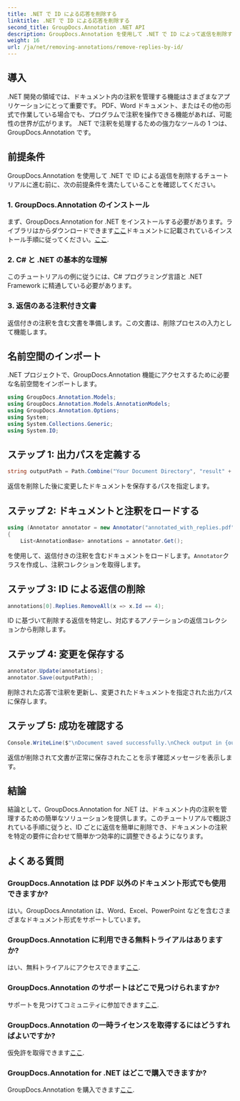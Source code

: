 ```yaml
---
title: .NET で ID による応答を削除する
linktitle: .NET で ID による応答を削除する
second_title: GroupDocs.Annotation .NET API
description: GroupDocs.Annotation を使用して .NET で ID によって返信を削除する方法を学びます。ドキュメントの注釈を効率的に管理するには、段階的なチュートリアルに従ってください。
weight: 16
url: /ja/net/removing-annotations/remove-replies-by-id/
---
```

## 導入
.NET 開発の領域では、ドキュメント内の注釈を管理する機能はさまざまなアプリケーションにとって重要です。 PDF、Word ドキュメント、またはその他の形式で作業している場合でも、プログラムで注釈を操作できる機能があれば、可能性の世界が広がります。 .NET で注釈を処理するための強力なツールの 1 つは、GroupDocs.Annotation です。
## 前提条件
GroupDocs.Annotation を使用して .NET で ID による返信を削除するチュートリアルに進む前に、次の前提条件を満たしていることを確認してください。
### 1. GroupDocs.Annotation のインストール
まず、GroupDocs.Annotation for .NET をインストールする必要があります。ライブラリはからダウンロードできます[ここ](https://releases.groupdocs.com/annotation/net/)ドキュメントに記載されているインストール手順に従ってください。[ここ](https://tutorials.groupdocs.com/annotation/net/).
### 2. C# と .NET の基本的な理解
このチュートリアルの例に従うには、C# プログラミング言語と .NET Framework に精通している必要があります。
### 3. 返信のある注釈付き文書
返信付きの注釈を含む文書を準備します。この文書は、削除プロセスの入力として機能します。

## 名前空間のインポート
.NET プロジェクトで、GroupDocs.Annotation 機能にアクセスするために必要な名前空間をインポートします。
```csharp
using GroupDocs.Annotation.Models;
using GroupDocs.Annotation.Models.AnnotationModels;
using GroupDocs.Annotation.Options;
using System;
using System.Collections.Generic;
using System.IO;
```
## ステップ 1: 出力パスを定義する
```csharp
string outputPath = Path.Combine("Your Document Directory", "result" + Path.GetExtension("input.pdf"));
```
返信を削除した後に変更したドキュメントを保存するパスを指定します。
## ステップ 2: ドキュメントと注釈をロードする
```csharp
using (Annotator annotator = new Annotator("annotated_with_replies.pdf"))
{
    List<AnnotationBase> annotations = annotator.Get();
```
を使用して、返信付きの注釈を含むドキュメントをロードします。`Annotator`クラスを作成し、注釈コレクションを取得します。
## ステップ 3: ID による返信の削除
```csharp
annotations[0].Replies.RemoveAll(x => x.Id == 4);
```
ID に基づいて削除する返信を特定し、対応するアノテーションの返信コレクションから削除します。
## ステップ 4: 変更を保存する
```csharp
annotator.Update(annotations);
annotator.Save(outputPath);
```
削除された応答で注釈を更新し、変更されたドキュメントを指定された出力パスに保存します。
## ステップ 5: 成功を確認する
```csharp
Console.WriteLine($"\nDocument saved successfully.\nCheck output in {outputPath}.");
```
返信が削除されて文書が正常に保存されたことを示す確認メッセージを表示します。

## 結論
結論として、GroupDocs.Annotation for .NET は、ドキュメント内の注釈を管理するための簡単なソリューションを提供します。このチュートリアルで概説されている手順に従うと、ID ごとに返信を簡単に削除でき、ドキュメントの注釈を特定の要件に合わせて簡単かつ効率的に調整できるようになります。
## よくある質問
### GroupDocs.Annotation は PDF 以外のドキュメント形式でも使用できますか?
はい。GroupDocs.Annotation は、Word、Excel、PowerPoint などを含むさまざまなドキュメント形式をサポートしています。
### GroupDocs.Annotation に利用できる無料トライアルはありますか?
はい、無料トライアルにアクセスできます[ここ](https://releases.groupdocs.com/).
### GroupDocs.Annotation のサポートはどこで見つけられますか?
サポートを見つけてコミュニティに参加できます[ここ](https://forum.groupdocs.com/c/annotation/10).
### GroupDocs.Annotation の一時ライセンスを取得するにはどうすればよいですか?
仮免許を取得できます[ここ](https://purchase.groupdocs.com/temporary-license/).
### GroupDocs.Annotation for .NET はどこで購入できますか?
GroupDocs.Annotation を購入できます[ここ](https://purchase.groupdocs.com/buy).
